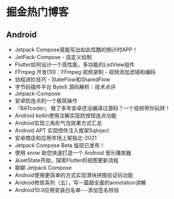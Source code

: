 # 掘金热门博客
## Android
* Jetpack Compose竟能写出如此炫酷的倒计时APP！
* JetPack-Compose - 自定义绘制
* Flutter如何设计一个高性能，多功能的ListView组件
* FFmpeg 开发(10)：FFmpeg 视频录制 - 视频添加滤镜和编码
* 协程进阶技巧 - StateFlow和SharedFlow
* 字节码插件平台 ByteX 源码解析｜技术点评
* Jetpack-Compose
* 安卓防连点的一个极简操作
* 『BATcoder』 做了多年安卓还没编译过源码？一个视频带你玩转！
* Android kotlin使用注解实现防按钮连点功能
* Android实现三角形气泡效果方式汇总
* Android APT 实现控件注入框架SqInject
* 安卓商店和应用市场上架指北-2021
* Jetpack Compose Beta 版现已发布！
* 使用 snow 助您快速打造一个 Android 音乐播放器
* 从setState开始，探索Flutter的视图更新流程
* 聊聊 Jetpack Compose
* Android使用更简单的方式实现滑块拼图验证码功能
* Android修炼系列（五），写一篇超全面的annotation讲解
* Android10.0应用安装白名单---添加签名校验

